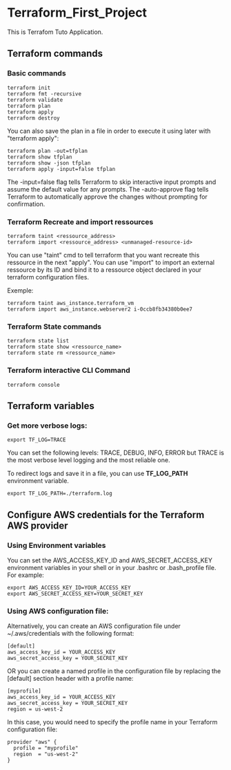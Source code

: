 # Terraform_First_Project

This is Terrafom Tuto Application.

## Terraform commands
### Basic commands

```
terraform init
terraform fmt -recursive
terraform validate
terraform plan
terraform apply
terraform destroy
```

You can also save the plan in a file in order to execute it using later with "terraform apply":

```
terraform plan -out=tfplan
terraform show tfplan
terraform show -json tfplan
terraform apply -input=false tfplan
```
The -input=false flag tells Terraform to skip interactive input prompts and assume the default value for any prompts. The -auto-approve flag tells Terraform to automatically approve the changes without prompting for confirmation.


### Terraform Recreate and import ressources

```
terraform taint <ressource_address>
terraform import <ressource_address> <unmanaged-resource-id>
```

You can use "taint" cmd to tell terraform that you want recreate this ressource in the next "apply".
You can use "import" to import an external ressource by its ID and bind it to a ressource object declared in your terraform configuration files.

Exemple:
```
terraform taint aws_instance.terraform_vm
terraform import aws_instance.webserver2 i-0ccb8fb34380b0ee7
```
### Terraform State commands

```
terraform state list 
terraform state show <ressource_name>
terraform state rm <ressource_name>
```

### Terraform interactive CLI Command

```
terraform console
```

## Terraform variables
### Get more verbose logs:
```
export TF_LOG=TRACE
```
You can set the following levels: TRACE, DEBUG, INFO, ERROR
but TRACE is the most verbose level logging and the most reliable one.

To redirect logs and save it in a file, you can use **TF_LOG_PATH** environment variable.
```
export TF_LOG_PATH=./terraform.log
```
## Configure AWS credentials for the Terraform AWS provider

### Using Environment variables
You can set the AWS_ACCESS_KEY_ID and AWS_SECRET_ACCESS_KEY environment variables in your shell or in your .bashrc or .bash_profile file. For example:

```
export AWS_ACCESS_KEY_ID=YOUR_ACCESS_KEY
export AWS_SECRET_ACCESS_KEY=YOUR_SECRET_KEY
```

### Using AWS configuration file:
Alternatively, you can create an AWS configuration file under ~/.aws/credentials  with the following format:

```
[default]
aws_access_key_id = YOUR_ACCESS_KEY
aws_secret_access_key = YOUR_SECRET_KEY
```
OR you can create a named profile in the configuration file by replacing the [default] section header with a profile name:

```
[myprofile]
aws_access_key_id = YOUR_ACCESS_KEY
aws_secret_access_key = YOUR_SECRET_KEY
region = us-west-2
```

In this case, you would need to specify the profile name in your Terraform configuration file:

```
provider "aws" {
  profile = "myprofile"
  region  = "us-west-2"
}
```